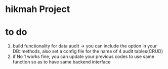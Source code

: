# hikmah Project

# to do
1. build functionality for data audit -> you can include the option in your DB::methods, also set a config file for the name of 4 audit tables(CRUD)
2. if No 1 works fine, you can update your previous codes to use same function so as to have same backend interface
